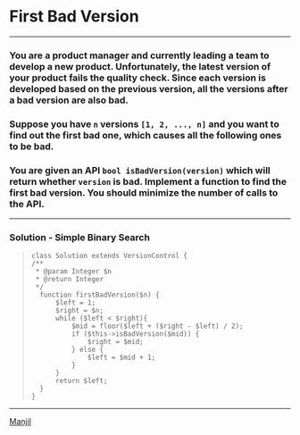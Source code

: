 
# First Bad Version  

---

### You are a product manager and currently leading a team to develop a new product. Unfortunately, the latest version of your product fails the quality check. Since each version is developed based on the previous version, all the versions after a bad version are also bad.
    
### Suppose you have  `n`  versions  `[1, 2, ..., n]`  and you want to find out the first bad one, which causes all the following ones to be bad.
    
### You are given an API  `bool isBadVersion(version)`  which will return whether  `version`  is bad. Implement a function to find the first bad version. You should minimize the number of calls to the API.

---

### Solution - Simple Binary Search
  
>     class Solution extends VersionControl {
>     /**
>      * @param Integer $n
>      * @return Integer
>      */
> 	    function firstBadVersion($n) {
> 	        $left = 1;
> 	        $right = $n;
> 	        while ($left < $right){
> 	            $mid = floor($left + ($right - $left) / 2);             
> 	            if ($this->isBadVersion($mid)) {
> 	                $right = $mid;
> 	            } else {
> 	                $left = $mid + 1;
> 	            }
> 	        }
> 	        return $left;
> 	    }
>     }

---

[Manjil](mailto:iammanjil@gmail.com)

